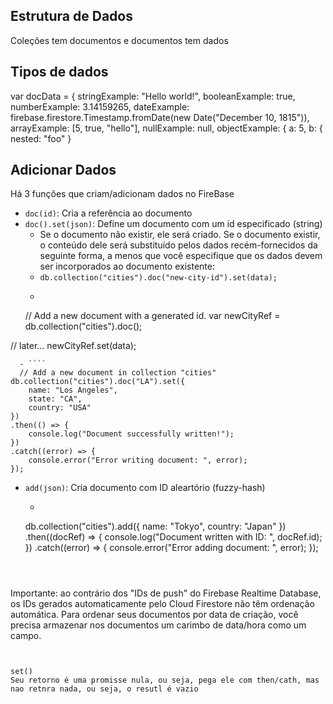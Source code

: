 
## Estrutura de Dados

Coleçôes tem documentos e documentos tem dados

## Tipos de dados

var docData = {
    stringExample: "Hello world!",
    booleanExample: true,
    numberExample: 3.14159265,
    dateExample: firebase.firestore.Timestamp.fromDate(new Date("December 10, 1815")),
    arrayExample: [5, true, "hello"],
    nullExample: null,
    objectExample: {
        a: 5,
        b: {
            nested: "foo"
        }


## Adicionar Dados

Há 3 funções que criam/adicionam dados no FireBase
+ `doc(id)`: Cria a referência ao documento
+ `doc().set(json)`: Define um documento com um id especificado (string)
  - Se o documento não existir, ele será criado. Se o documento existir, o conteúdo dele será substituído pelos dados recém-fornecidos da seguinte forma, a menos que você especifique que os dados devem ser incorporados ao documento existente:
  - ```` db.collection("cities").doc("new-city-id").set(data); ````
  - ````
  // Add a new document with a generated id.
var newCityRef = db.collection("cities").doc();

// later...
newCityRef.set(data);
````
  - ````
  // Add a new document in collection "cities"
db.collection("cities").doc("LA").set({
    name: "Los Angeles",
    state: "CA",
    country: "USA"
})
.then(() => {
    console.log("Document successfully written!");
})
.catch((error) => {
    console.error("Error writing document: ", error);
});

````
+ `add(json)`: Cria documento com ID aleartório (fuzzy-hash)
  - ````
  db.collection("cities").add({
    name: "Tokyo",
    country: "Japan"
})
.then((docRef) => {
    console.log("Document written with ID: ", docRef.id);
})
.catch((error) => {
    console.error("Error adding document: ", error);
});
````



````
Importante: ao contrário dos "IDs de push" do Firebase Realtime Database, os IDs gerados automaticamente pelo Cloud Firestore não têm ordenação automática. Para ordenar seus documentos por data de criação, você precisa armazenar nos documentos um carimbo de data/hora como um campo.
````


set()
Seu retorno é uma promisse nula, ou seja, pega ele com then/cath, mas nao retnra nada, ou seja, o resutl é vazio
